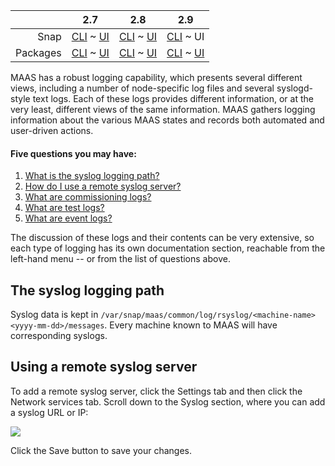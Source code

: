 <!-- deb-2-7-cli
||2.7|2.8|2.9|
|-----:|:-----:|:-----:|:-----:|
|Snap|[CLI](/t/maas-logging/2862) ~ [UI](/t/maas-logging/2863)|[CLI](/t/maas-logging/2864) ~ [UI](/t/maas-logging/2865)|[CLI](/t/maas-logging/2866) ~ [UI](/t/maas-logging/2867)|
|Packages|CLI ~ [UI](/t/maas-logging/2869)|[CLI](/t/maas-logging/2870) ~ [UI](/t/maas-logging/2871)|[CLI](/t/maas-logging/2872) ~ [UI](/t/maas-logging/2873)|
deb-2-7-cli -->

<!-- deb-2-7-ui
||2.7|2.8|2.9|
|-----:|:-----:|:-----:|:-----:|
|Snap|[CLI](/t/maas-logging/2862) ~ [UI](/t/maas-logging/2863)|[CLI](/t/maas-logging/2864) ~ [UI](/t/maas-logging/2865)|[CLI](/t/maas-logging/2866) ~ [UI](/t/maas-logging/2867)|
|Packages|[CLI](/t/maas-logging/2868) ~ UI|[CLI](/t/maas-logging/2870) ~ [UI](/t/maas-logging/2871)|[CLI](/t/maas-logging/2872) ~ [UI](/t/maas-logging/2873)|
 deb-2-7-ui -->

<!-- deb-2-8-cli
||2.7|2.8|2.9|
|-----:|:-----:|:-----:|:-----:|
|Snap|[CLI](/t/maas-logging/2862) ~ [UI](/t/maas-logging/2863)|[CLI](/t/maas-logging/2864) ~ [UI](/t/maas-logging/2865)|[CLI](/t/maas-logging/2866) ~ [UI](/t/maas-logging/2867)|
|Packages|[CLI](/t/maas-logging/2868) ~ [UI](/t/maas-logging/2869)|CLI ~ [UI](/t/maas-logging/2871)|[CLI](/t/maas-logging/2872) ~ [UI](/t/maas-logging/2873)|
 deb-2-8-cli -->

<!-- deb-2-8-ui
||2.7|2.8|2.9|
|-----:|:-----:|:-----:|:-----:|
|Snap|[CLI](/t/maas-logging/2862) ~ [UI](/t/maas-logging/2863)|[CLI](/t/maas-logging/2864) ~ [UI](/t/maas-logging/2865)|[CLI](/t/maas-logging/2866) ~ [UI](/t/maas-logging/2867)|
|Packages|[CLI](/t/maas-logging/2868) ~ [UI](/t/maas-logging/2869)|[CLI](/t/maas-logging/2870) ~ UI|[CLI](/t/maas-logging/2872) ~ [UI](/t/maas-logging/2873)|
 deb-2-8-ui -->

<!-- deb-2-9-cli
||2.7|2.8|2.9|
|-----:|:-----:|:-----:|:-----:|
|Snap|[CLI](/t/maas-logging/2862) ~ [UI](/t/maas-logging/2863)|[CLI](/t/maas-logging/2864) ~ [UI](/t/maas-logging/2865)|[CLI](/t/maas-logging/2866) ~ [UI](/t/maas-logging/2867)|
|Packages|[CLI](/t/maas-logging/2868) ~ [UI](/t/maas-logging/2869)|[CLI](/t/maas-logging/2870) ~ [UI](/t/maas-logging/2871)|CLI ~ [UI](/t/maas-logging/2873)|
 deb-2-9-cli -->

<!-- deb-2-9-ui
||2.7|2.8|2.9|
|-----:|:-----:|:-----:|:-----:|
|Snap|[CLI](/t/maas-logging/2862) ~ [UI](/t/maas-logging/2863)|[CLI](/t/maas-logging/2864) ~ [UI](/t/maas-logging/2865)|[CLI](/t/maas-logging/2866) ~ [UI](/t/maas-logging/2867)|
|Packages|[CLI](/t/maas-logging/2868) ~ [UI](/t/maas-logging/2869)|[CLI](/t/maas-logging/2870) ~ [UI](/t/maas-logging/2871)|[CLI](/t/maas-logging/2872) ~ UI|
 deb-2-9-ui -->

<!-- snap-2-7-cli
||2.7|2.8|2.9|
|-----:|:-----:|:-----:|:-----:|
|Snap|CLI ~ [UI](/t/maas-logging/2863)|[CLI](/t/maas-logging/2864) ~ [UI](/t/maas-logging/2865)|[CLI](/t/maas-logging/2866) ~ [UI](/t/maas-logging/2867)|
|Packages|[CLI](/t/maas-logging/2868) ~ [UI](/t/maas-logging/2869)|[CLI](/t/maas-logging/2870) ~ [UI](/t/maas-logging/2871)|[CLI](/t/maas-logging/2872) ~ [UI](/t/maas-logging/2873)|
 snap-2-7-cli -->

<!-- snap-2-7-ui
||2.7|2.8|2.9|
|-----:|:-----:|:-----:|:-----:|
|Snap|[CLI](/t/maas-logging/2862) ~ UI|[CLI](/t/maas-logging/2864) ~ [UI](/t/maas-logging/2865)|[CLI](/t/maas-logging/2866) ~ [UI](/t/maas-logging/2867)|
|Packages|[CLI](/t/maas-logging/2868) ~ [UI](/t/maas-logging/2869)|[CLI](/t/maas-logging/2870) ~ [UI](/t/maas-logging/2871)|[CLI](/t/maas-logging/2872) ~ [UI](/t/maas-logging/2873)|
 snap-2-7-ui -->

<!-- snap-2-8-cli
||2.7|2.8|2.9|
|-----:|:-----:|:-----:|:-----:|
|Snap|[CLI](/t/maas-logging/2862) ~ [UI](/t/maas-logging/2863)|CLI ~ [UI](/t/maas-logging/2865)|[CLI](/t/maas-logging/2866) ~ [UI](/t/maas-logging/2867)|
|Packages|[CLI](/t/maas-logging/2868) ~ [UI](/t/maas-logging/2869)|[CLI](/t/maas-logging/2870) ~ [UI](/t/maas-logging/2871)|[CLI](/t/maas-logging/2872) ~ [UI](/t/maas-logging/2873)|
 snap-2-8-cli -->

<!-- snap-2-8-ui
||2.7|2.8|2.9|
|-----:|:-----:|:-----:|:-----:|
|Snap|[CLI](/t/maas-logging/2862) ~ [UI](/t/maas-logging/2863)|[CLI](/t/maas-logging/2864) ~ UI|[CLI](/t/maas-logging/2866) ~ [UI](/t/maas-logging/2867)|
|Packages|[CLI](/t/maas-logging/2868) ~ [UI](/t/maas-logging/2869)|[CLI](/t/maas-logging/2870) ~ [UI](/t/maas-logging/2871)|[CLI](/t/maas-logging/2872) ~ [UI](/t/maas-logging/2873)|
 snap-2-8-ui -->

<!-- snap-2-9-cli
||2.7|2.8|2.9|
|-----:|:-----:|:-----:|:-----:|
|Snap|[CLI](/t/maas-logging/2862) ~ [UI](/t/maas-logging/2863)|[CLI](/t/maas-logging/2864) ~ [UI](/t/maas-logging/2865)|CLI ~ [UI](/t/maas-logging/2867)|
|Packages|[CLI](/t/maas-logging/2868) ~ [UI](/t/maas-logging/2869)|[CLI](/t/maas-logging/2870) ~ [UI](/t/maas-logging/2871)|[CLI](/t/maas-logging/2872) ~ [UI](/t/maas-logging/2873)|
 snap-2-9-cli -->

||2.7|2.8|2.9|
|-----:|:-----:|:-----:|:-----:|
|Snap|[CLI](/t/maas-logging/2862) ~ [UI](/t/maas-logging/2863)|[CLI](/t/maas-logging/2864) ~ [UI](/t/maas-logging/2865)|[CLI](/t/maas-logging/2866) ~ UI|
|Packages|[CLI](/t/maas-logging/2868) ~ [UI](/t/maas-logging/2869)|[CLI](/t/maas-logging/2870) ~ [UI](/t/maas-logging/2871)|[CLI](/t/maas-logging/2872) ~ [UI](/t/maas-logging/2873)|

MAAS has a robust logging capability, which presents several different views, including a number of node-specific log files and several syslogd-style text logs.  Each of these logs provides different information, or at the very least, different views of the same information.  MAAS gathers logging information about the various MAAS states and records both automated and user-driven actions.

#### Five questions you may have:

<!-- deb-2-7-cli
1. [What is the syslog logging path?](#heading--path)
2. [How do I use a remote syslog server?](#heading--using-a-remote-syslog-server)
3. [What are commissioning logs?](/t/commissioning-logs/2496)
4. [What are test logs?](/t/test-logs/3132)
5. [What are event logs?](/t/event-logs/3388)
deb-2-7-cli -->

<!-- deb-2-7-ui
1. [What is the syslog logging path?](#heading--path)
2. [How do I use a remote syslog server?](#heading--using-a-remote-syslog-server)
3. [What are commissioning logs?](/t/commissioning-logs/2497)
4. [What are test logs?](/t/test-logs/3133)
5. [What are event logs?](/t/event-logs/3389)
 deb-2-7-ui -->

<!-- deb-2-8-cli
1. [What is the syslog logging path?](#heading--path)
2. [How do I use a remote syslog server?](#heading--using-a-remote-syslog-server)
3. [What are commissioning logs?](/t/commissioning-logs/2498)
4. [What are test logs?](/t/test-logs/3134)
5. [What are event logs?](/t/event-logs/3390)
 deb-2-8-cli -->

<!-- deb-2-8-ui
1. [What is the syslog logging path?](#heading--path)
2. [How do I use a remote syslog server?](#heading--using-a-remote-syslog-server)
3. [What are commissioning logs?](/t/commissioning-logs/2499)
4. [What are test logs?](/t/test-logs/3135)
5. [What are event logs?](/t/event-logs/3391)
 deb-2-8-ui -->

<!-- deb-2-9-cli
1. [What is the syslog logging path?](#heading--path)
2. [How do I use a remote syslog server?](#heading--using-a-remote-syslog-server)
3. [What are commissioning logs?](/t/commissioning-logs/2500)
4. [What are test logs?](/t/test-logs/3136)
5. [What are event logs?](/t/event-logs/3393)
 deb-2-9-cli -->

<!-- deb-2-9-ui
1. [What is the syslog logging path?](#heading--path)
2. [How do I use a remote syslog server?](#heading--using-a-remote-syslog-server)
3. [What are commissioning logs?](/t/commissioning-logs/2501)
4. [What are test logs?](/t/test-logs/3137)
5. [What are event logs?](/t/event-logs/3392)
 deb-2-9-ui -->

<!-- snap-2-7-cli
1. [What is the syslog logging path?](#heading--path)
2. [How do I use a remote syslog server?](#heading--using-a-remote-syslog-server)
3. [What are commissioning logs?](/t/commissioning-logs/2490)
4. [What are test logs?](/t/test-logs/3126)
5. [What are event logs?](/t/event-logs/3382)
 snap-2-7-cli -->

<!-- snap-2-7-ui
1. [What is the syslog logging path?](#heading--path)
2. [How do I use a remote syslog server?](#heading--using-a-remote-syslog-server)
3. [What are commissioning logs?](/t/commissioning-logs/2491)
4. [What are test logs?](/t/test-logs/3127)
5. [What are event logs?](/t/event-logs/3383)
 snap-2-7-ui -->

<!-- snap-2-8-cli
1. [What is the syslog logging path?](#heading--path)
2. [How do I use a remote syslog server?](#heading--using-a-remote-syslog-server)
3. [What are commissioning logs?](/t/commissioning-logs/2492)
4. [What are test logs?](/t/test-logs/3128)
5. [What are event logs?](/t/event-logs/3384)
 snap-2-8-cli -->

<!-- snap-2-8-ui
1. [What is the syslog logging path?](#heading--path)
2. [How do I use a remote syslog server?](#heading--using-a-remote-syslog-server)
3. [What are commissioning logs?](/t/commissioning-logs/2493)
4. [What are test logs?](/t/test-logs/3129)
5. [What are event logs?](/t/event-logs/3385)
 snap-2-8-ui -->

<!-- snap-2-9-cli
1. [What is the syslog logging path?](#heading--path)
2. [How do I use a remote syslog server?](#heading--using-a-remote-syslog-server)
3. [What are commissioning logs?](/t/commissioning-logs/2494)
4. [What are test logs?](/t/test-logs/3130)
5. [What are event logs?](/t/event-logs/3386)
 snap-2-9-cli -->

1. [What is the syslog logging path?](#heading--path)
2. [How do I use a remote syslog server?](#heading--using-a-remote-syslog-server)
3. [What are commissioning logs?](/t/commissioning-logs/2495)
4. [What are test logs?](/t/test-logs/3131)
5. [What are event logs?](/t/event-logs/3387)

The discussion of these logs and their contents can be very extensive, so each type of logging has its own documentation section, reachable from the left-hand menu -- or from the list of questions above.

<h2 id="heading--path">The syslog logging path</h2>

<!-- deb-2-7-ui deb-2-7-cli deb-2-8-ui deb-2-8-cli deb-2-9-ui deb-2-9-cli
Syslog data is kept in `/var/log/maas/rsyslog/<machine-name><yyyy-mm-dd>/messages`.  Every machine known to MAAS will have corresponding syslogs.
deb-2-7-ui deb-2-7-cli deb-2-8-ui deb-2-8-cli deb-2-9-ui deb-2-9-cli -->

Syslog data is kept in `/var/snap/maas/common/log/rsyslog/<machine-name><yyyy-mm-dd>/messages`. Every machine known to MAAS will have corresponding syslogs.

<h2 id="heading--using-a-remote-syslog-server">Using a remote syslog server</h2>

To add a remote syslog server, click the Settings tab and then click the Network services tab. Scroll down to the Syslog section, where you can add a syslog URL or IP:

<a href="https://assets.ubuntu.com/v1/e139d4e9-installconfig-syslog__2.6-remote-syslog.png" target = "_blank"><img src="https://assets.ubuntu.com/v1/e139d4e9-installconfig-syslog__2.6-remote-syslog.png"></a>

Click the Save button to save your changes.

<!-- snap-2-7-cli snap-2-8-cli snap-2-9-cli deb-2-7-cli deb-2-8-cli deb-2-9-cli
To add or update a remote syslog server in your MAAS environment:

``` bash
maas $PROFILE maas set-config name="remote_syslog" value="$SYSLOG_FQDN"
```

For example, to set your syslog server to `192.168.100.11`:

``` bash
maas $PROFILE maas set-config name="remote_syslog" value=192.168.100.11
```

If you clear the `remote_syslog` value, MAAS will revert to the default behaviour, which is to send all syslog information to all MAAS region controllers.

For example:

``` bash
maas $PROFILE maas set-config name="remote_syslog" value=""
```

[note]
Note that MAAS controllers' syslogs are not forwarded to the external syslog server -- only machine syslog information is forwarded.
[/note]
snap-2-7-cli snap-2-8-cli snap-2-9-cli deb-2-7-cli deb-2-8-cli deb-2-9-cli -->